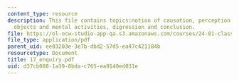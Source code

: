 ```yaml
---
content_type: resource
description: This file contains topics:notion of causation, perception of external
  objects and mental activities, digression and conclusion.
file: https://ol-ocw-studio-app-qa.s3.amazonaws.com/courses/24-01-classics-in-western-philosophy-spring-2006/d37cb0881a398bdac765ea9140ed031e_17_enquiry.pdf
file_type: application/pdf
parent_uid: ee03203e-3e7b-dbd2-57d5-ea47c421184b
resourcetype: Document
title: 17_enquiry.pdf
uid: d37cb088-1a39-8bda-c765-ea9140ed031e
---
```

